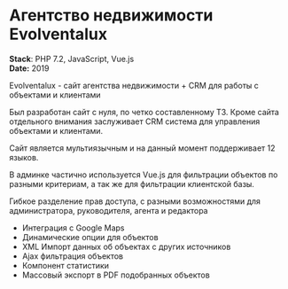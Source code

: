 <h1>Агентство недвижимости Evolventalux</h1>

<p><strong>Stack</strong>: PHP 7.2, JavaScript, Vue.js <br>
<strong>Date:</strong> 2019</p>

<p>Evolventalux - сайт агентства недвижимости + CRM для работы с объектами и клиентами</p>

<p>Был разработан сайт с нуля, по четко составленному ТЗ. Кроме сайта отдельного внимания заслуживает CRM система для управления объектами и клиентами.</p>

<p>Сайт является мультиязычным и на данный момент поддерживает 12 языков.</p>
<p>
  В админке частично используется Vue.js для фильтрации объектов по разными критериам, а так же для фильтрации клиентской базы.
</p>
<p>
  Гибкое разделение прав доступа, с разными возможностями для администратора, руководителя, агента и редактора
</p>

<ul>
  <li>Интеграция с Google Maps</li>
  <li>Динамические опции для объектов</li>
  <li>XML Импорт данных об объектах с других источников</li>
  <li>Ajax фильтрация объектов</li>
  <li>Компонент статистики</li>
  <li>Массовый экспорт в PDF подобранных объектов</li>
</ul>
